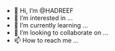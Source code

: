 - 👋 Hi, I’m @HADREEF
- 👀 I’m interested in ...
- 🌱 I’m currently learning ...
- 💞️ I’m looking to collaborate on ...
- 📫 How to reach me ...

<!---
HADREEF/HADREEF is a ✨ special ✨ repository because its `README.md` (this file) appears on your GitHub profile.
You can click the Preview link to take a look at your changes.
--->
